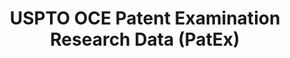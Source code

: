 ---
layout: default
bigquery: https://console.cloud.google.com/bigquery?p=patents-public-data&d=uspto_oce_pair&page=dataset
citation: 'Graham, S. Marco, A., and Miller, A. (2015). “The USPTO Patent Examination
  Research Dataset: A Window on the Process of Patent Examination.”'
contributors: Graham, S. Marco, A., Miller, A.
cost: None
description: The latest version of PatEx (referred to below as the 2020 release) contains
  detailed information on nearly 11.9 million publicly-viewable provisional and non-provisional
  patent applications to the USPTO and over 4.6 million Patent Cooperation Treaty
  (PCT) applications. It is based on data that OCE downloaded from the Patent Examination
  Data System (PEDS) in April, 2021. The PEDS data are sourced from Public PAIR. The
  first time that OCE used PEDS as the basis of PatEx was for the 2019 release. We
  took the PEDS data and organized it into the familiar PatEx data files, which are
  based on the organization of the Public PAIR portal. The data files include information
  on each application’s characteristics, prosecution history, continuation history,
  claims of foreign priority, patent term adjustment history, publication history,
  and correspondence address information.
documentation: 'For the 2019 and later releases, new technical documentation is available
  https://www.uspto.gov/sites/default/files/documents/PatEx-2019-Technical-Doc.pdf


  A document describing the 2014-2017 data sets is available and can be cited as:
  Graham, Stuart J.H. and Marco, Alan C. and Miller, Richard, The USPTO Patent Examination
  Research Dataset: A Window on the Process of Patent Examination (November 30, 2015).
  Available at SSRN: https://ssrn.com/abstract=2702637.'
last_edit: Mon, 04 Apr 2022 19:06:22 GMT
location: https://www.uspto.gov/ip-policy/economic-research/research-datasets/patent-examination-research-dataset-public-pair
maintained_by: EconomicsData@uspto.gov
related_publications: https://ssrn.com/abstract=29956744, https://ssrn.com/abstract=2702637
schema_fields: '[''wipo_pub_date'', ''correspondence_country_code'', ''event_description'',
  ''correspondence_postal_code'', ''wipo_pub_number'', ''application_number_pair'',
  ''appl_status_code'', ''correspondence_street_line_2'', ''appl_status_date'', ''earliest_pgpub_number'',
  ''correspondence_region_name'', ''recorded_date'', ''examiner_name_first'', ''inventor_name_first'',
  ''uspc_subclass'', ''file_location'', ''invention_title'', ''aia_first_to_file'',
  ''parent_application_number'', ''parent_filing_date'', ''uspc_class'', ''correspondence_street_line_1'',
  ''parent_country'', ''inventor_region_code'', ''inventor_country_name'', ''correspondence_region_code'',
  ''foreign_parent_id'', ''inventor_rank'', ''child_filing_date'', ''inventor_name_middle'',
  ''file_location_date'', ''patent_issue_date'', ''abandon_date'', ''application_number'',
  ''child_application_number'', ''event_code'', ''parent_country_code'', ''examiner_art_unit'',
  ''sequence_number'', ''correspondence_country_name'', ''patent_number'', ''confirm_number'',
  ''inventor_address_type'', ''status_code'', ''small_entity_indicator'', ''status_description'',
  ''inventor_country_code'', ''correspondence_name_line_2'', ''disposal_type'', ''examiner_name_middle'',
  ''filing_date'', ''earliest_pgpub_date'', ''examiner_name_last'', ''invention_subject_matter'',
  ''customer_number'', ''continuation_type'', ''atty_docket_number'', ''correspondence_city'',
  ''application_type'', ''examiner_id'', ''foreign_parent_date'', ''correspondence_name_line_1'',
  ''inventor_name_last'']'
shortname: patex
tags:
- patents
- legal
- history
terms_of_use: 'USPTO’s online databases are not designed or intended to be a source
  for bulk downloads of USPTO data when accessed through the website’s interfaces.
  Individuals, companies, IP addresses, or blocks of IP addresses who, in effect,
  deny or decrease service by generating unusually high numbers of database accesses
  (searches, pages, or hits), whether generated manually or in an automated fashion,
  may be denied access to USPTO servers without notice.


  Bulk data products may be separately obtained from the USPTO, either for free or
  at the cost of dissemination. For details, see information on Electronic Bulk Data
  Products: https://www.uspto.gov/learning-and-resources/electronic-bulk-data-products'
title: USPTO OCE Patent Examination Research Data (PatEx)
uuid: 4342caa7-23af-420c-b2f6-6088f133df6a
---